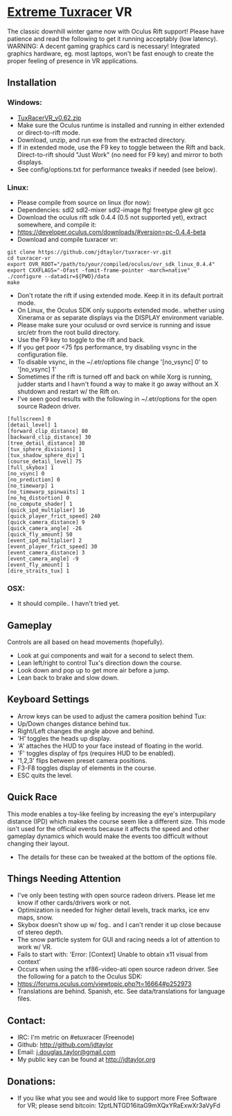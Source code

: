 # [Extreme Tuxracer](http://sourceforge.net/projects/extremetuxracer/) VR 

The classic downhill winter game now with Oculus Rift support!  Please have patience and read the following to get it running acceptably (low latency).  WARNING: A decent gaming graphics card is necessary!  Integrated graphics hardware, eg. most laptops, won't be fast enough to create the proper feeling of presence in VR applications.

## Installation

### Windows:
* [TuxRacerVR_v0.62.zip](https://github.com/jdtaylor/tuxracer-vr/releases/download/v0.62/TuxRacerVR_v0.62.zip)
* Make sure the Oculus runtime is installed and running in either extended or direct-to-rift mode.
* Download, unzip, and run exe from the extracted directory.
* If in extended mode, use the F9 key to toggle between the Rift and back.  Direct-to-rift should "Just Work" (no need for F9 key) and mirror to both displays.
* See config/options.txt for performance tweaks if needed (see below).

### Linux:
* Please compile from source on linux (for now):
* Dependencies: sdl2 sdl2-mixer sdl2-image ftgl freetype glew git gcc
* Download the oculus rift sdk 0.4.4 (0.5 not supported yet), extract somewhere, and compile it:
 * https://developer.oculus.com/downloads/#version=pc-0.4.4-beta
* Download and compile tuxracer vr:

 ```
git clone https://github.com/jdtaylor/tuxracer-vr.git
cd tuxracer-vr
export OVR_ROOT="/path/to/your/compiled/oculus/ovr_sdk_linux_0.4.4"
export CXXFLAGS="-Ofast -fomit-frame-pointer -march=native" 
./configure --datadir=${PWD}/data
make 
 ```

* Don't rotate the rift if using extended mode. Keep it in its default portrait mode.
* On Linux, the Oculus SDK only supports extended mode.. whether using Xinerama or as separate displays via the DISPLAY environment variable.
* Please make sure your oculusd or ovrd service is running and issue src/etr from the root build directory.
* Use the F9 key to toggle to the rift and back.
 * If you get poor <75 fps performance, try disabling vsync in the configuration file.
  * To disable vsync, in the ~/.etr/options file change '[no_vsync] 0' to '[no_vsync] 1'
* Sometimes if the rift is turned off and back on while Xorg is running, judder starts and I havn't found a way to make it go away without an X shutdown and restart w/ the Rift on.
* I've seen good results with the following in ~/.etr/options for the open source Radeon driver.

```
[fullscreen] 0
[detail_level] 1
[forward_clip_distance] 80
[backward_clip_distance] 30
[tree_detail_distance] 30
[tux_sphere_divisions] 1
[tux_shadow_sphere_div] 1
[course_detail_level] 75
[full_skybox] 1
[no_vsync] 0
[no_prediction] 0
[no_timewarp] 1
[no_timewarp_spinwaits] 1
[no_hq_distortion] 0
[no_compute_shader] 1
[quick_ipd_multiplier] 16
[quick_player_frict_speed] 240
[quick_camera_distance] 9
[quick_camera_angle] -26
[quick_fly_amount] 50
[event_ipd_multiplier] 2
[event_player_frict_speed] 30
[event_camera_distance] 3
[event_camera_angle] -9
[event_fly_amount] 1
[dire_straits_tux] 1
```

### OSX:
* It should compile.. I havn't tried yet. 

## Gameplay
Controls are all based on head movements (hopefully).
* Look at gui components and wait for a second to select them.
* Lean left/right to control Tux's direction down the course.
* Look down and pop up to get more air before a jump.
* Lean back to brake and slow down.

## Keyboard Settings
* Arrow keys can be used to adjust the camera position behind Tux:
 * Up/Down changes distance behind tux.
 * Right/Left changes the angle above and behind.
* 'H' toggles the heads up display. 
* 'A' attaches the HUD to your face instead of floating in the world.
* 'F' toggles display of fps (requires HUD to be enabled).
* '1,2,3' flips between preset camera positions.
* F3-F8 toggles display of elements in the course.
* ESC quits the level.

## Quick Race
This mode enables a toy-like feeling by increasing the eye's interpupilary distance (IPD) which makes the course seem like a different size.  This mode isn't used for the official events because it affects the speed and other gameplay dynamics which would make the events too difficult without changing their layout.  
* The details for these can be tweaked at the bottom of the options file.

## Things Needing Attention
* I've only been testing with open source radeon drivers.  Please let me know if other cards/drivers work or not.
* Optimization is needed for higher detail levels, track marks, ice env maps, snow.
* Skybox doesn't show up w/ fog.. and I can't render it up close because of stereo depth.
* The snow particle system for GUI and racing needs a lot of attention to work w/ VR.
* Fails to start with: 'Error: [Context] Unable to obtain x11 visual from context'
 * Occurs when using the xf86-video-ati open source radeon driver. See the following for a patch to the Oculus SDK:
 * https://forums.oculus.com/viewtopic.php?t=16664#p252973
* Translations are behind.  Spanish, etc.  See data/translations for language files.

## Contact:
* IRC: I'm metric on #etuxracer (Freenode)
* Github: http://github.com/jdtaylor
* Email: j.douglas.taylor@gmail.com
* My public key can be found at http://jdtaylor.org

## Donations:
* If you like what you see and would like to support more Free Software for VR; please send bitcoin: 12ptLNTGD16itaG9mXQxYRaExwXr3aVyFd

